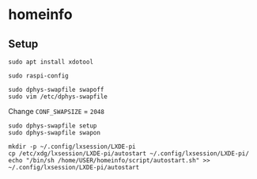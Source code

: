 # homeinfo

## Setup

```
sudo apt install xdotool
```

```
sudo raspi-config
```

```
sudo dphys-swapfile swapoff
sudo vim /etc/dphys-swapfile
```

Change `CONF_SWAPSIZE` = `2048`

```
sudo dphys-swapfile setup
sudo dphys-swapfile swapon
```

```
mkdir -p ~/.config/lxsession/LXDE-pi
cp /etc/xdg/lxsession/LXDE-pi/autostart ~/.config/lxsession/LXDE-pi/
echo "/bin/sh /home/USER/homeinfo/script/autostart.sh" >> ~/.config/lxsession/LXDE-pi/autostart
```
